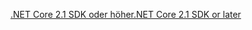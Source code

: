 [<span data-ttu-id="9e611-101">.NET Core 2.1 SDK oder höher</span><span class="sxs-lookup"><span data-stu-id="9e611-101">.NET Core 2.1 SDK or later</span></span>](https://dotnet.microsoft.com/download/dotnet-core)

